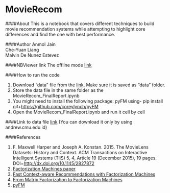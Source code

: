 # MovieRecom

####About
This is a notebook that covers different techniques to build movie recommendation systems while attempting to highlight core differences and find the one with best performance.

####Author
Anmol Jain<br>
Che-Yuan Liang<br>
Malvin De Nunez Estevez

####NBViewer link 
The offline mode [link](https://nbviewer.jupyter.org/github/cheyuanl/MovieRecom/blob/master/final/)


####How to run the code
1. Download “data” file from the [link](https://drive.google.com/open?id=0B8lfchtrKaRLMlBWMmJzd0gzR2c). Make sure it is saved as “data” folder.
2. Store the data file in the same folder as the MovieRecom_FinalReport.ipynb 
3. You might need to install the following package:
   pyFM using- pip install git+https://github.com/coreylynch/pyFM
4. Open the MovieRecom_FinalReport.ipynb and run it cell by cell


####Link to data file
[link](https://drive.google.com/open?id=0B8lfchtrKaRLMlBWMmJzd0gzR2c) (You can download it only by using andrew.cmu.edu id)


####References

1. F. Maxwell Harper and Joseph A. Konstan. 2015. The MovieLens Datasets: History and Context. ACM Transactions on Interactive Intelligent Systems (TiiS) 5, 4, Article 19 (December 2015), 19 pages. DOI=http://dx.doi.org/10.1145/2827872
2. [Factorization Machines paper](http://www.csie.ntu.edu.tw/~b97053/paper/Rendle2010FM.pdf)
3. [Fast Context-aware Recommendations with Factorization Machines](https://www.ismll.uni-hildesheim.de/pub/pdfs/Rendle_et_al2011-Context_Aware.pdf)
4. [From Matrix Factorization to Factorization Machines](http://www.kemaswill.com/uncategorized/from-matrix-factorization-to-factorization-machines/)
5. [pyFM](https://devhub.io/repos/pprett-pyFM)